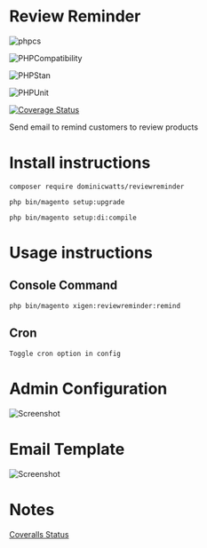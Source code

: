 # Review Reminder

![phpcs](https://github.com/DominicWatts/ReviewReminder/workflows/phpcs/badge.svg)

![PHPCompatibility](https://github.com/DominicWatts/ReviewReminder/workflows/PHPCompatibility/badge.svg)

![PHPStan](https://github.com/DominicWatts/ReviewReminder/workflows/PHPStan/badge.svg)

![PHPUnit](https://github.com/DominicWatts/ReviewReminder/workflows/PHPUnit/badge.svg)

[![Coverage Status](https://coveralls.io/repos/github/DominicWatts/ReviewReminder/badge.svg)](https://coveralls.io/github/DominicWatts/ReviewReminder)

Send email to remind customers to review products

# Install instructions

`composer require dominicwatts/reviewreminder`

`php bin/magento setup:upgrade`

`php bin/magento setup:di:compile`

# Usage instructions

## Console Command

    php bin/magento xigen:reviewreminder:remind

## Cron

    Toggle cron option in config

# Admin Configuration

![Screenshot](https://i.snipboard.io/6uh9RC.jpg)

# Email Template

![Screenshot](https://i.snipboard.io/pgHqer.jpg)

# Notes

[Coveralls Status](https://coveralls.io/github/DominicWatts/ReviewReminder)